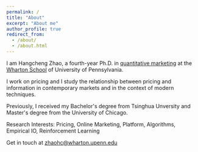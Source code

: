 ```yaml
---
permalink: /
title: "About"
excerpt: "About me"
author_profile: true
redirect_from: 
  - /about/
  - /about.html
---
```


I am Hangcheng Zhao, a fourth-year Ph.D. in [quantitative marketing](https://marketing.wharton.upenn.edu/phd-program-in-marketing/) at the [Wharton School](https://www.wharton.upenn.edu/) of University of Pennsylvania. 

I work on pricing and I study the relationship between pricing and information in contemporary markets and in the context of modern techniques. 

Previously, I received my Bachelor's degree from Tsinghua Unversity and Master's degree from the University of Chicago. 

Research Interests: Pricing, Online Marketing, Platform, Algorithms, Empirical IO, Reinforcement Learning

Get in touch at [zhaohc@wharton.upenn.edu](mailto:zhaohc@wharton.upenn.edu)
